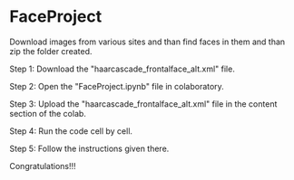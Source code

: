 # FaceProject
Download images from various sites and than find faces in them and than zip the folder created.

Step 1: Download the "haarcascade_frontalface_alt.xml" file.

Step 2: Open the "FaceProject.ipynb" file in colaboratory.

Step 3: Upload the "haarcascade_frontalface_alt.xml" file in the content section of the colab.

Step 4: Run the code cell by cell.

Step 5: Follow the instructions given there.

Congratulations!!!
